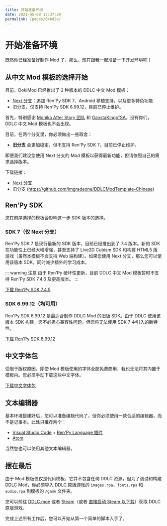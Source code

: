 ```yaml
---
title: 开始准备环境
date: 2021-05-08 13:37:29
permalink: /pages/04bd2e/
---
```

# 开始准备环境

既然你已经准备好制作 Mod 了，那么，现在跟我一起准备一下开发环境吧！

## 从中文 Mod 模板的选择开始
目前，DokiMod 已经推出了 2 种版本的 DDLC 中文 Mod 模板：

- [Next 分支](https://github.com/imgradeone/DDLCModTemplate-Chinese-next)：追加 Ren'Py SDK 7、Android 移植支持，以及更多特色功能
- 旧分支，仅支持 Ren'Py SDK 6.99.12，目前已停止维护。

首先，特别感谢 [Monika After Story 团队](https://github.com/Monika-After-Story) 和 [GanstaKingofSA](https://github.com/GanstaKingofSA)。没有你们，DDLC 中文 Mod 模板也不会出现。

目前，在两个分支里，你必须做出一些取舍：

- **旧分支** 会更加稳定，但不支持 Ren'Py SDK 7，目前已停止维护。

即便我们建议您使用 Next 分支的 Mod 模板以获得最新功能，但请依照自己的需求选择版本。

下载链接：

- [Next 分支](https://github.com/imgradeone/DDLCModTemplate-Chinese-next)
- 旧分支 (https://github.com/imgradeone/DDLCModTemplate-Chinese)

## Ren'Py SDK
您在前序选择的模板会影响这一步 SDK 版本的选择。

### SDK 7（仅 Next 分支）
Ren'Py SDK 7 是现行最新的 SDK 版本，目前已经推出到了 7.4 版本。新的 SDK 在功能性上已经大幅增强，甚至支持了 Live2D Cubism SDK 和构建 HTML5 版游戏（虽然本模板不会支持 Web 端构建）。如果您使用 Next 分支，那么您可以使用该版本 SDK，同时减少额外的学习成本。

::: warning 注意
由于 Ren'Py 破坏性更新，目前 DDLC 中文 Mod 模板暂时不支持 Ren'Py SDK 7.4.6 及更高版本。
:::

[下载 Ren'Py SDK 7.4.5](https://www.renpy.org/release/7.4.5)

### SDK 6.99.12（均可用）
Ren'Py SDK 6.99.12 是最适合制作 DDLC Mod 的旧版 SDK。由于 DDLC 使用该版本 SDK 构建，您不必担心兼容性问题，但您将无法使用 SDK 7 中引入的新特性。

[下载 Ren'Py SDK 6.99.12](https://www.renpy.org/release/6.99.12)

## 中文字体包
受限于版权原因，即使 Mod 模板使用的字体全部免费商用，我也无法将其内置于模板内。您必须手动下载这些中文字体。

[下载中文字体包](https://revolution.dokimod.cn/modtemplate/chinesefonts/)

## 文本编辑器
基本环境搭建好后，您可以准备编辑代码了，但你必须使用一款合适的编辑器，而不是记事本。此处只推荐两个：

- [Visual Studio Code](https://code.visualstudio.com) + [Ren'Py Language 插件](https://marketplace.visualstudio.com/items?itemName=LuqueDaniel.languague-renpy)
- [Atom](https://atom.io)

当然您也可以使用其他文本编辑器。

## 摆在最后
由于 Mod 模板仅仅是代码模板，它并不包含任何 DDLC 资源，但为了调试和构建 DDLC Mod，你必须导入 DDLC 原版游戏的 `images.rpa`、`fonts.rpa` 和 `audio.rpa` 到模板的 `/game` 文件夹。

您可以前往 [DDLC.moe](https://ddlc.moe) 或者 [Steam](https://store.steampowered.com/app/698780/)（或者 [直接启动 Steam 以下载](steam://install/698780)）获取 DDLC 原版游戏。

完成上述所有工作后，您可以开始从第一个简单的脚本入手了。